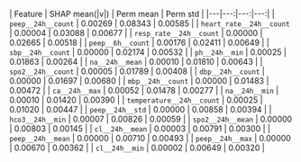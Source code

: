 
| Feature | SHAP mean(|v|) | Perm mean | Perm std |
|---|---:|---:|---:|
| `peep__24h__count` | 0.00269 | 0.08343 | 0.00585 |
| `heart_rate__24h__count` | 0.00004 | 0.03088 | 0.00677 |
| `resp_rate__24h__count` | 0.00000 | 0.02665 | 0.00518 |
| `peep__6h__count` | 0.00176 | 0.02411 | 0.00649 |
| `sbp__24h__count` | 0.00000 | 0.02174 | 0.00532 |
| `ph__24h__min` | 0.00025 | 0.01863 | 0.00264 |
| `na__24h__mean` | 0.00010 | 0.01810 | 0.00643 |
| `spo2__24h__count` | 0.00005 | 0.01789 | 0.00408 |
| `dbp__24h__count` | 0.00000 | 0.01697 | 0.00680 |
| `mbp__24h__count` | 0.00000 | 0.01483 | 0.00472 |
| `ca__24h__max` | 0.00052 | 0.01478 | 0.00277 |
| `na__24h__min` | 0.00010 | 0.01420 | 0.00390 |
| `temperature__24h__count` | 0.00025 | 0.01020 | 0.00447 |
| `peep__24h__std` | 0.00000 | 0.00858 | 0.00394 |
| `hco3__24h__min` | 0.00007 | 0.00826 | 0.00059 |
| `spo2__24h__mean` | 0.00000 | 0.00803 | 0.00145 |
| `cl__24h__mean` | 0.00003 | 0.00791 | 0.00300 |
| `peep__24h__mean` | 0.00000 | 0.00710 | 0.00493 |
| `peep__24h__max` | 0.00000 | 0.00670 | 0.00362 |
| `cl__24h__min` | 0.00002 | 0.00649 | 0.00320 |
